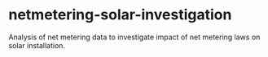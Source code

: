 # netmetering-solar-investigation
Analysis of net metering data to investigate impact of net metering laws on solar installation. 
